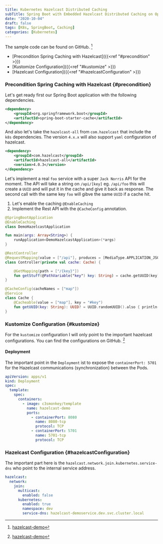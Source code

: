```yaml
---
title: Kubernetes Hazelcast Distributed Caching  
subTitle: Spring Boot with Embedded Hazelcast Distributed Caching on Openshift  
date: "2020-10-04"
draft: false
tags: [K8s, SpringBoot, Caching]
categories: [Kubernetes]
---
```

The sample code can be found on GitHub. [^GitHub] 

* [Precondition Spring Caching with Hazelcast]({{<ref "#precondition" >}}) 
* [Kustomize Configuration]({{<ref "#kustomize" >}}) 
* [Hazelcast Configuration]({{<ref "#hazelcastConfiguration" >}}) 


### Precondition Spring Caching with Hazelcast {#precondition}
Let's get ready first our Spring Boot application with the following dependencies.

```xml
<dependency>
    <groupId>org.springframework.boot</groupId>
    <artifactId>spring-boot-starter-cache</artifactId>
</dependency>
``` 
And also let's take the `hazelcast-all` from `com.hazelcast` that include the `k8s` dependencies.
The version `4.x.x`  will also support `yaml` configuration of hazelcast.
```xml
<dependency>
    <groupId>com.hazelcast</groupId>
    <artifactId>hazelcast-all</artifactId>
    <version>4.0.3</version>
</dependency>
```

Let's implement a real `foo` service with a super `Jack Norris` API for the moment.
The API will take a string on `/api/[key]` eg. `/api/foo` this will create a `UUID` and will put it in the cache and give it back as response.
The second call with the same key `foo` will gibve the same `UUID` if a cache hit.  

1. Let's enable the caching 
   ```@EnableCaching```
2. Implement the Rest API with the `@CacheConfig` annotation.

```kotlin
@SpringBootApplication
@EnableCaching
class DemoHazelcastApplication

fun main(args: Array<String>) {
	runApplication<DemoHazelcastApplication>(*args)
}

@RestController
@RequestMapping(value = ["/api"], produces = [MediaType.APPLICATION_JSON_VALUE])
class Controller(private val cache: Cache) {

	@GetMapping(path = ["/{key}"])
	fun getStuff(@PathVariable("key") key: String) = cache.getUUID(key)
}

@CacheConfig(cacheNames = ["map"])
@Service
class Cache {
	@Cacheable(value = ["map"], key = "#key")
	fun getUUID(key: String): UUID? = UUID.randomUUID().also { println("Generated $it") }
}
```

### Kustomize Configuration {#kustomize}
For the `kustomize` configuration I will only point to the important hazelcast configurations. 
You can find the configurations on GitHub. [^GitHub]  
#### Deployment
The important point in the `Deployment` ist to expose the `containerPort: 5701` for the Hazelcast communications (synchronization) between the Pods.
```yaml
apiVersion: apps/v1
kind: Deployment
spec:
  template:
    spec:
      containers:
        - image: c3smonkey/template
          name: hazelcast-demo
          ports:
            - containerPort: 8080
              name: 8080-tcp
              protocol: TCP
            - containerPort: 5701
              name: 5701-tcp
              protocol: TCP
```

### Hazelcast Configuration {#hazelcastConfiguration}
The important part here is the `hazelcast.network.join.kubernetes.service-dns` who point to the internal service address.
```yaml
hazelcast:
  network:
    join:
      multicast:
        enabled: false
      kubernetes:
        enabled: true
        namespace: dev
        service-dns: hazelcast-demoservice.dev.svc.cluster.local
```



[^GitHub]: [hazelcast-demo](https://github.com/marzelwidmer/hazelcast-demo)

